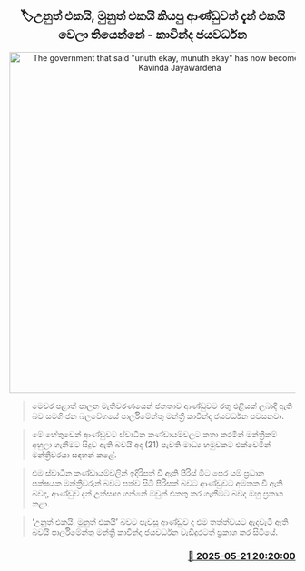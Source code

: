 <p align='center'><b><h2 align='center' title='The government that said "unuth ekay, munuth ekay" has now become that too - Kavinda Jayawardena'>🏷උනුත් එකයි, මුනුත් එකයි කියපු ආණ්ඩුවත් දැන් එකයි වෙලා තියෙන්නේ - කාවින්ද ජයවර්ධන</h2></b></p>
<p align='center'><img src='https://helakuru.sgp1.cdn.digitaloceanspaces.com/esana/images/lib/kavinda-jayawardane-media.jpg' width='600' alt='The government that said "unuth ekay, munuth ekay" has now become that too - Kavinda Jayawardena'></p>

> මෙවර පළාත් පාලන මැතිවරණයෙන් ජනතාව ආණ්ඩුවට රතු එළියක් ලබාදී ඇති බව සමගි ජන බලවේග‍යේ පාර්ලිමේන්තු මන්ත්‍රී කාවින්ද ජයවර්ධන පවසනවා.

> මේ හේතුවෙන් ආණ්ඩුවට ස්වාධීන කණ්ඩායම්වලට කතා කරමින් මන්ත්‍රීකම් අහුලා ගැනීමට සිදුව ඇති බවයි අද (21) පැවති මාධ්‍ය හමුවකට එක්වෙමින් මන්ත්‍රීවරයා සඳහන් කළේ.

> එම ස්වාධීන කණ්ඩායම්වලින් ඉදිරිපත් වී ඇති පිරිස් මීට පෙර යම් ප්‍රධාන පක්ෂයක මන්ත්‍රීවරුන් බවට පත්ව සිටි පිරිසක් බවට ආණ්ඩුවට අමතක වී ඇති බවද, ආණ්ඩුව දැන් උත්සාහ ගන්නේ ඔවුන් එකතු කර ගැනීමට බවද ඔහු ප්‍රකාශ කළා.

> ‘උනුත් එකයි, මුනුත් එකයි’ බවට පැවසූ ආණ්ඩුව ද එම තත්ත්වයට ඇදවැටී ඇති බවයි පාර්ලිමේන්තු මන්ත්‍රී කාවින්ද ජයවර්ධන වැඩිදුරටත් ප්‍රකාශ කර සිටියේ.



<h3 align='right'><a href='https://www.helakuru.lk/esana/p/110315/'>📅 2025-05-21 20:20:00</a></h3>

